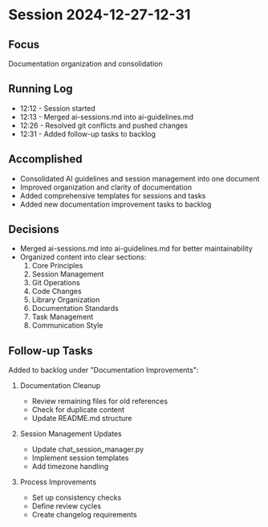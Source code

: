# Session 2024-12-27-12-31

## Focus
Documentation organization and consolidation

## Running Log
- 12:12 - Session started
- 12:13 - Merged ai-sessions.md into ai-guidelines.md
- 12:26 - Resolved git conflicts and pushed changes
- 12:31 - Added follow-up tasks to backlog

## Accomplished
- Consolidated AI guidelines and session management into one document
- Improved organization and clarity of documentation
- Added comprehensive templates for sessions and tasks
- Added new documentation improvement tasks to backlog

## Decisions
- Merged ai-sessions.md into ai-guidelines.md for better maintainability
- Organized content into clear sections:
  1. Core Principles
  2. Session Management
  3. Git Operations
  4. Code Changes
  5. Library Organization
  6. Documentation Standards
  7. Task Management
  8. Communication Style

## Follow-up Tasks
Added to backlog under "Documentation Improvements":
1. Documentation Cleanup
   - Review remaining files for old references
   - Check for duplicate content
   - Update README.md structure

2. Session Management Updates
   - Update chat_session_manager.py
   - Implement session templates
   - Add timezone handling

3. Process Improvements
   - Set up consistency checks
   - Define review cycles
   - Create changelog requirements
